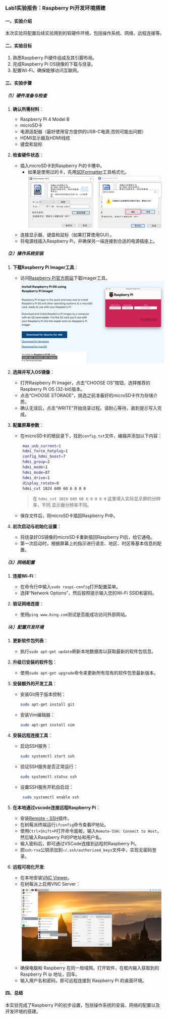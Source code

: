 ### Lab1实验报告：Raspberry Pi开发环境搭建

#### 一、实验介绍
本次实验将配置后续实验用到的软硬件环境，包括操作系统、网络、远程连接等。

#### 二、实验目标
1. 熟悉Raspberry Pi硬件组成及其引脚布局。
2. 完成Raspberry Pi OS镜像的下载与烧录。
3. 配置Wi-Fi，确保能够访问互联网。

#### 三、实验步骤
##### （1）硬件准备与检查
1. **确认所需材料**：
   - Raspberry Pi 4 Model B
   - microSD卡
   - 电源适配器（最好使用官方提供的USB-C电源,否则可能出问题）
   - HDMI显示器及HDMI线缆
   - 键盘和鼠标

2. **检查硬件状态**：
   - 插入microSD卡到Raspberry Pi的卡槽中。
     - 如果是使用过的卡，先用[SDFormatter](https://www.sdcard.org/downloads/formatter/sd-memory-card-formatter-for-windows-download/)工具格式化。
  ![alt text](images/image2.png)
   - 连接显示器、键盘和鼠标（如果打算使用GUI）。
   - 将电源线插入Raspberry Pi，并确保另一端连接到合适的电源插座上。

##### （2）操作系统安装
1. **下载Raspberry Pi Imager工具**：
   - 访问[Raspberry Pi官方网站](https://www.raspberrypi.com/software/)下载Imager工具。
![alt text](images/image1.png)
   
2. **选择并写入OS镜像**：
   - 打开Raspberry Pi Imager，点击“CHOOSE OS”按钮，选择推荐的Raspberry Pi OS (32-bit)版本。
   - 点击“CHOOSE STORAGE”，挑选之前准备好的microSD卡作为存储介质。
   - 确认无误后，点击“WRITE”开始烧录过程。请耐心等待，直到提示写入完成。
3. **配置屏幕参数**：
   - 在microSD卡的根目录下，找到`config.txt`文件，编辑并添加以下内容：
     ```bash
      max_usb_current=1 
      hdmi_force_hotplug=1 
      config_hdmi_boost=7 
      hdmi_group=2 
      hdmi_mode=1 
      hdmi_mode=87 
      hdmi_drive=1 
      display_rotate=0 
      hdmi_cvt 1024 600 60 6 0 0 0
     ```
     >在 `hdmi_cvt 1024 600 60 6 0 0 0 0` 这里填入实际显示屏的分辨率，不同
     显示器分辨率不同。

   - 保存文件后，将microSD卡插回Raspberry Pi中。

4. **初次启动与初始化设置**：
   - 将烧录好OS镜像的microSD卡重新插回Raspberry Pi后，给它通电。
   - 第一次启动时，根据屏幕上的指示进行语言、地区、时区等基本信息的配置。

##### （3）网络配置
1. **连接Wi-Fi**：
   - 在命令行中输入`sudo raspi-config`打开配置菜单。
   - 选择“Network Options”，然后按照提示输入您的Wi-Fi SSID和密码。
   
2. **验证网络连接**：
   - 使用`ping www.bing.com`测试是否能成功访问外部网站。

##### （4）配置开发环境
1. **更新软件包列表**：
   - 执行`sudo apt-get update`刷新本地数据库以获取最新的软件包信息。

2. **升级已安装的软件包**：
   - 使用`sudo apt-get upgrade`命令来更新所有现有的软件包至最新版本。

3. **安装额外的开发工具**：
   - 安装Git用于版本控制：
     ```bash
     sudo apt-get install git
     ```
   - 安装Vim编辑器：
     ```bash
     sudo apt-get install vim
      ```
4. **安装远程连接工具**：
   - 启动SSH服务：
     ```bash
     sudo systemctl start ssh
     ```
   - 验证SSH服务是否正常运行：
     ```bash
     sudo systemctl status ssh
     ```
   - 设置SSH服务开机自启动：
     ```bash
      sudo systemctl enable ssh
      ```
5. **在本地通过vscode连接远程Raspberry Pi**：
   - 安装[Remote - SSH](https://marketplace.visualstudio.com/items?itemName=ms-vscode-remote.remote-ssh)插件。
   - 在树莓派终端运行`ifconfig`命令查看IP地址。
   - 使用`Ctrl+Shift+P`打开命令面板，输入`Remote-SSH: Connect to Host`，然后输入Raspberry Pi的IP地址和用户名。
   - 输入密码后，即可通过VSCode连接到远程的Raspberry Pi。
   - 把`ssh-rsa`公钥添加到`~/.ssh/authorized_keys`文件中，实现无密码登录。
6. **远程可视化开发**:
   - 在本地安装[VNC Viewer](https://www.realvnc.com/en/connect/download/viewer/)。
   - 在树莓派上启用VNC Server：
  ![alt text](images/image.png)
   - 确保电脑和 Raspberry 在同一局域网。打开软件，在框内输入获取到的
Raspberry Pi ip 地址，回车。
   - 输入用户名和密码，即可远程连接到 Raspberry Pi 的桌面环境。

   
#### 四、总结
本实验完成了Raspberry Pi的初步设置，包括操作系统的安装、网络的配置以及开发环境的搭建。